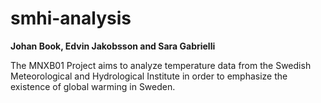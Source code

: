 # smhi-analysis
**Johan Book, Edvin Jakobsson and Sara Gabrielli**

The MNXB01 Project aims to analyze temperature data from the Swedish Meteorological and Hydrological Institute in order to emphasize the existence of global warming in Sweden.
